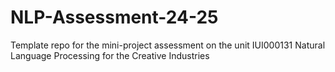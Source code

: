 # NLP-Assessment-24-25
Template repo for the mini-project assessment on the unit IUI000131 Natural Language Processing for the Creative Industries
